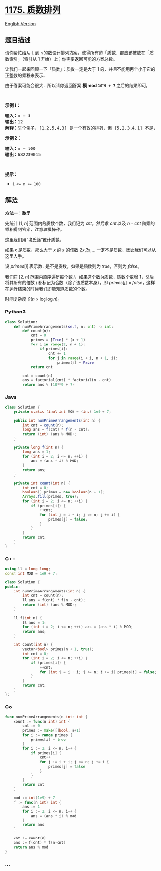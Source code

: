 # [1175. 质数排列](https://leetcode.cn/problems/prime-arrangements)

[English Version](/solution/1100-1199/1175.Prime%20Arrangements/README_EN.md)

## 题目描述

<!-- 这里写题目描述 -->

<p>请你帮忙给从 <code>1</code> 到 <code>n</code>&nbsp;的数设计排列方案，使得所有的「质数」都应该被放在「质数索引」（索引从 1 开始）上；你需要返回可能的方案总数。</p>

<p>让我们一起来回顾一下「质数」：质数一定是大于 1 的，并且不能用两个小于它的正整数的乘积来表示。</p>

<p>由于答案可能会很大，所以请你返回答案 <strong>模 mod&nbsp;<code>10^9 + 7</code></strong>&nbsp;之后的结果即可。</p>

<p>&nbsp;</p>

<p><strong>示例 1：</strong></p>

<pre><strong>输入：</strong>n = 5
<strong>输出：</strong>12
<strong>解释：</strong>举个例子，[1,2,5,4,3] 是一个有效的排列，但 [5,2,3,4,1] 不是，因为在第二种情况里质数 5 被错误地放在索引为 1 的位置上。
</pre>

<p><strong>示例 2：</strong></p>

<pre><strong>输入：</strong>n = 100
<strong>输出：</strong>682289015
</pre>

<p>&nbsp;</p>

<p><strong>提示：</strong></p>

<ul>
	<li><code>1 &lt;= n &lt;= 100</code></li>
</ul>

## 解法

<!-- 这里可写通用的实现逻辑 -->

**方法一：数学**

先统计 $[1,n]$ 范围内的质数个数，我们记为 $cnt$。然后求 $cnt$ 以及 $n-cnt$ 阶乘的乘积得到答案，注意取模操作。

这里我们用“埃氏筛”统计质数。

如果 $x$ 是质数，那么大于 $x$ 的 $x$ 的倍数 $2x$,$3x$,… 一定不是质数，因此我们可以从这里入手。

设 $primes[i]$ 表示数 $i$ 是不是质数，如果是质数则为 $true$，否则为 $false$。

我们在 $[2,n]$ 范围内顺序遍历每个数 $i$，如果这个数为质数，质数个数增 $1$，然后将其所有的倍数 $j$ 都标记为合数（除了该质数本身），即 $primes[j]=false$，这样在运行结束的时候我们即能知道质数的个数。

时间复杂度 $O(n \times \log \log n)$。

<!-- tabs:start -->

### **Python3**

<!-- 这里可写当前语言的特殊实现逻辑 -->

```python
class Solution:
    def numPrimeArrangements(self, n: int) -> int:
        def count(n):
            cnt = 0
            primes = [True] * (n + 1)
            for i in range(2, n + 1):
                if primes[i]:
                    cnt += 1
                    for j in range(i + i, n + 1, i):
                        primes[j] = False
            return cnt

        cnt = count(n)
        ans = factorial(cnt) * factorial(n - cnt)
        return ans % (10**9 + 7)
```

### **Java**

<!-- 这里可写当前语言的特殊实现逻辑 -->

```java
class Solution {
    private static final int MOD = (int) 1e9 + 7;

    public int numPrimeArrangements(int n) {
        int cnt = count(n);
        long ans = f(cnt) * f(n - cnt);
        return (int) (ans % MOD);
    }

    private long f(int n) {
        long ans = 1;
        for (int i = 2; i <= n; ++i) {
            ans = (ans * i) % MOD;
        }
        return ans;
    }

    private int count(int n) {
        int cnt = 0;
        boolean[] primes = new boolean[n + 1];
        Arrays.fill(primes, true);
        for (int i = 2; i <= n; ++i) {
            if (primes[i]) {
                ++cnt;
                for (int j = i + i; j <= n; j += i) {
                    primes[j] = false;
                }
            }
        }
        return cnt;
    }
}
```

### **C++**

```cpp
using ll = long long;
const int MOD = 1e9 + 7;

class Solution {
public:
    int numPrimeArrangements(int n) {
        int cnt = count(n);
        ll ans = f(cnt) * f(n - cnt);
        return (int) (ans % MOD);
    }

    ll f(int n) {
        ll ans = 1;
        for (int i = 2; i <= n; ++i) ans = (ans * i) % MOD;
        return ans;
    }

    int count(int n) {
        vector<bool> primes(n + 1, true);
        int cnt = 0;
        for (int i = 2; i <= n; ++i) {
            if (primes[i]) {
                ++cnt;
                for (int j = i + i; j <= n; j += i) primes[j] = false;
            }
        }
        return cnt;
    }
};
```

### **Go**

```go
func numPrimeArrangements(n int) int {
	count := func(n int) int {
		cnt := 0
		primes := make([]bool, n+1)
		for i := range primes {
			primes[i] = true
		}
		for i := 2; i <= n; i++ {
			if primes[i] {
				cnt++
				for j := i + i; j <= n; j += i {
					primes[j] = false
				}
			}
		}
		return cnt
	}

	mod := int(1e9) + 7
	f := func(n int) int {
		ans := 1
		for i := 2; i <= n; i++ {
			ans = (ans * i) % mod
		}
		return ans
	}

	cnt := count(n)
	ans := f(cnt) * f(n-cnt)
	return ans % mod
}
```

### **...**

```

```

<!-- tabs:end -->
